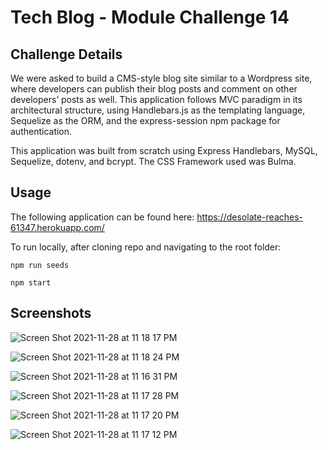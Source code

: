 # Tech Blog - Module Challenge 14
## Challenge Details
We were asked to build a CMS-style blog site similar to a Wordpress site, where developers can publish their blog posts and comment on other developers’ posts as well. This application follows MVC paradigm in its architectural structure, using Handlebars.js as the templating language, Sequelize as the ORM, and the express-session npm package for authentication.

This application was built from scratch using Express Handlebars, MySQL, Sequelize, dotenv, and bcrypt. The CSS Framework used was Bulma.

## Usage
The following application can be found here: https://desolate-reaches-61347.herokuapp.com/

To run locally, after cloning repo and navigating to the root folder:

```npm run seeds```

```npm start```

## Screenshots
![Screen Shot 2021-11-28 at 11 18 17 PM](https://user-images.githubusercontent.com/40374896/143808263-0787fc2c-8fce-4ba9-85da-27787c30d03c.png)

![Screen Shot 2021-11-28 at 11 18 24 PM](https://user-images.githubusercontent.com/40374896/143808265-49772a90-67f1-477a-8067-a448300993e2.png)

![Screen Shot 2021-11-28 at 11 16 31 PM](https://user-images.githubusercontent.com/40374896/143808107-c8e00e94-1a1c-4bdb-864c-0e69423c5c62.png)

![Screen Shot 2021-11-28 at 11 17 28 PM](https://user-images.githubusercontent.com/40374896/143808194-9f418d92-36dc-46be-9e46-16081ca3e838.png)

![Screen Shot 2021-11-28 at 11 17 20 PM](https://user-images.githubusercontent.com/40374896/143808195-c7eb231e-4c4c-4e21-adf5-a65ac8cf3815.png)

![Screen Shot 2021-11-28 at 11 17 12 PM](https://user-images.githubusercontent.com/40374896/143808196-378ccb0a-e083-45d4-bf73-cdd830d98212.png)
